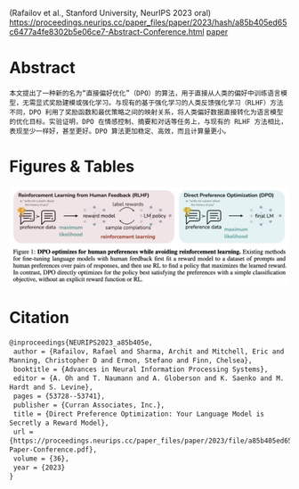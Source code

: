 (Rafailov et al., Stanford University, NeurIPS 2023 oral)
https://proceedings.neurips.cc/paper_files/paper/2023/hash/a85b405ed65c6477a4fe8302b5e06ce7-Abstract-Conference.html
[paper](../attachments/NeurIPS-2023-direct-preference-optimization-your-language-model-is-secretly-a-reward-model-Paper-Conference.pdf)

# Abstract
```
本文提出了一种新的名为“直接偏好优化”（DPO）的算法，用于直接从人类的偏好中训练语言模型，无需显式奖励建模或强化学习。与现有的基于强化学习的人类反馈强化学习（RLHF）方法不同，DPO 利用了奖励函数和最优策略之间的映射关系，将人类偏好数据直接转化为语言模型的优化目标。实验证明，DPO 在情感控制、摘要和对话等任务上，与现有的 RLHF 方法相比，表现至少一样好，甚至更好。DPO 算法更加稳定、高效，而且计算量更小。
```

# Figures & Tables
![](../attachments/Pasted%20image%2020241112101452.png)

# Citation
```
@inproceedings{NEURIPS2023_a85b405e,
 author = {Rafailov, Rafael and Sharma, Archit and Mitchell, Eric and Manning, Christopher D and Ermon, Stefano and Finn, Chelsea},
 booktitle = {Advances in Neural Information Processing Systems},
 editor = {A. Oh and T. Naumann and A. Globerson and K. Saenko and M. Hardt and S. Levine},
 pages = {53728--53741},
 publisher = {Curran Associates, Inc.},
 title = {Direct Preference Optimization: Your Language Model is Secretly a Reward Model},
 url = {https://proceedings.neurips.cc/paper_files/paper/2023/file/a85b405ed65c6477a4fe8302b5e06ce7-Paper-Conference.pdf},
 volume = {36},
 year = {2023}
}
```
